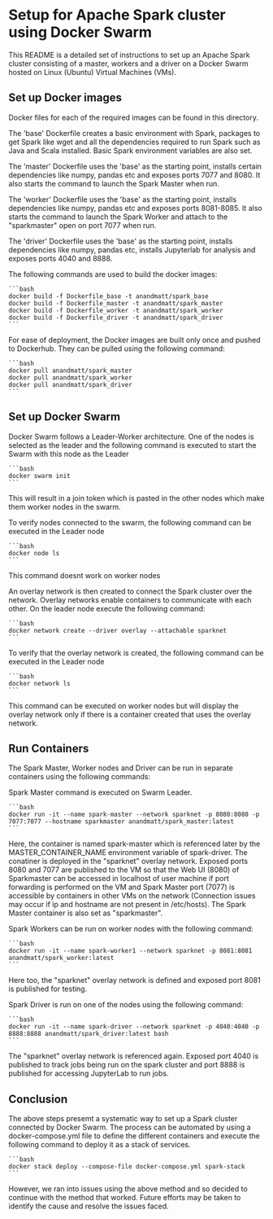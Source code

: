 # Setup for Apache Spark cluster using Docker Swarm

This README is a detailed set of instructions to set up an Apache Spark cluster consisting of a master, workers and a driver on a Docker Swarm hosted on Linux (Ubuntu) Virtual Machines (VMs).

## Set up Docker images

Docker files for each of the required images can be found in this directory. 

The 'base' Dockerfile creates a basic environment with Spark, packages to get Spark like wget and all the dependencies required to run Spark such as Java and Scala installed. Basic Spark environment variables are also set.

The 'master' Dockerfile uses the 'base' as the starting point, installs certain dependencies like numpy, pandas etc and exposes ports 7077 and 8080. It also starts the command to launch the Spark Master when run.

The 'worker' Dockerfile uses the 'base' as the starting point, installs dependencies like numpy, pandas etc and exposes ports 8081-8085. It also starts the command to launch the Spark Worker and attach to the "sparkmaster" open on port 7077 when run.

The 'driver' Dockerfile uses the 'base' as the starting point, installs dependencies like numpy, pandas etc, installs Jupyterlab for analysis and exposes ports 4040 and 8888. 

The following commands are used to build the docker images:

    ```bash
    docker build -f Dockerfile_base -t anandmatt/spark_base
    docker build -f Dockerfile_master -t anandmatt/spark_master
    docker build -f Dockerfile_worker -t anandmatt/spark_worker
    docker build -f Dockerfile_driver -t anandmatt/spark_driver
    ```


For ease of deployment, the Docker images are built only once and pushed to Dockerhub. They can be pulled using the following command:

    ```bash
    docker pull anandmatt/spark_master
    docker pull anandmatt/spark_worker
    docker pull anandmatt/spark_driver
    ```

## Set up Docker Swarm

Docker Swarm follows a Leader-Worker architecture. One of the nodes is selected as the leader and the following command is executed to start the Swarm with this node as the Leader

    ```bash
    docker swarm init
    ```

This will result in a join token which is pasted in the other nodes which make them worker nodes in the swarm.

To verify nodes connected to the swarm, the following command can be executed in the Leader node

    ```bash
    docker node ls
    ```

This command doesnt work on worker nodes

An overlay network is then created to connect the Spark cluster over the network. Overlay networks enable containers to communicate with each other. On the leader node execute the following command:

    ```bash
    docker network create --driver overlay --attachable sparknet
    ```

To verify that the overlay network is created, the following command can be executed in the Leader node

    ```bash
    docker network ls
    ```

This command can be executed on worker nodes but will display the overlay network only if there is a container created that uses the overlay network.

## Run Containers

The Spark Master, Worker nodes and Driver can be run in separate containers using the following commands:

Spark Master command is executed on Swarm Leader.

    ```bash
    docker run -it --name spark-master --network sparknet -p 8080:8080 -p 7077:7077 --hostname sparkmaster anandmatt/spark_master:latest
    ```

Here, the container is named spark-master which is referenced later by the MASTER_CONTAINER_NAME environment variable of spark-driver. The conatiner is deployed in the "sparknet" overlay network. Exposed ports 8080 and 7077 are published to the VM so that the Web UI (8080) of Sparkmaster can be accessed in localhost of user machine if port forwarding is performed on the VM and Spark Master port (7077) is accessible by containers in other VMs on the network (Connection issues may occur if ip and hostname are not present in /etc/hosts). The Spark Master container is also set as "sparkmaster".

Spark Workers can be run on worker nodes with the following command:

    ```bash
    docker run -it --name spark-worker1 --network sparknet -p 8081:8081 anandmatt/spark_worker:latest
    ```

Here too, the "sparknet" overlay network is defined and exposed port 8081 is published for testing.

Spark Driver is run on one of the nodes using the following command:

    ```bash
    docker run -it --name spark-driver --network sparknet -p 4040:4040 -p 8888:8888 anandmatt/spark_driver:latest bash
    ```

The "sparknet" overlay network is referenced again. Exposed port 4040 is published to track jobs being run on the spark cluster and port 8888 is published for accessing JupyterLab to run jobs.

## Conclusion

The above steps presemt a systematic way to set up a Spark cluster connected by Docker Swarm. The process can be automated by using a docker-compose.yml file to define the different containers and execute the following command to deploy it as a stack of services.

    ```bash
    docker stack deploy --compose-file docker-compose.yml spark-stack
    ```

However, we ran into issues using the above method and so decided to continue with the method that worked. Future efforts may be taken to identify the cause and resolve the issues faced.
